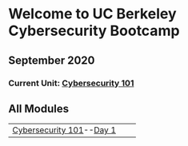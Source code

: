 # Welcome to UC Berkeley Cybersecurity Bootcamp
## September 2020

### Current Unit: [Cybersecurity 101](./Units/01-Cybersecurity-101)


## All Modules
| | | |
|:---:|:---:|:---:|
| [Cybersecurity 101](./Units/01-Cybersecurity-101)--[Day 1](./Units/01-Cybersecurity-101/1) | | |





